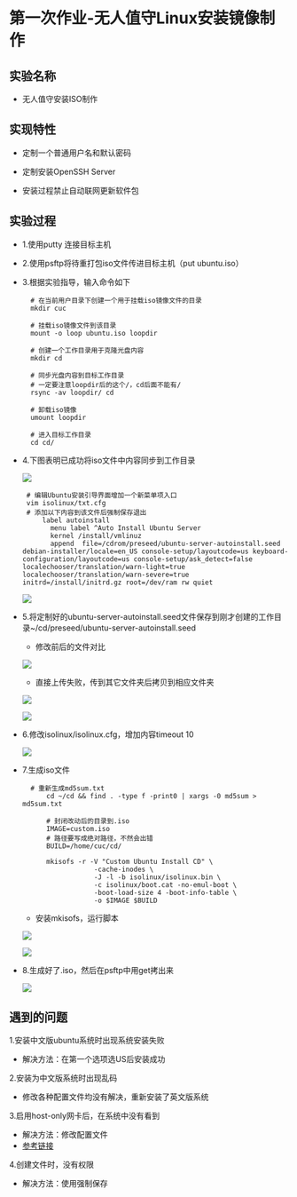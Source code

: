 # 第一次作业-无人值守Linux安装镜像制作

## 实验名称

* 无人值守安装ISO制作

## 实现特性

* 定制一个普通用户名和默认密码

* 定制安装OpenSSH Server

* 安装过程禁止自动联网更新软件包

## 实验过程

* 1.使用putty 连接目标主机

* 2.使用psftp将待重打包iso文件传进目标主机（put ubuntu.iso）

* 3.根据实验指导，输入命令如下


		# 在当前用户目录下创建一个用于挂载iso镜像文件的目录
		mkdir cuc
		
		# 挂载iso镜像文件到该目录
		mount -o loop ubuntu.iso loopdir
		
		# 创建一个工作目录用于克隆光盘内容
		mkdir cd
		 
		# 同步光盘内容到目标工作目录
		# 一定要注意loopdir后的这个/，cd后面不能有/
		rsync -av loopdir/ cd
		
		# 卸载iso镜像
		umount loopdir
		
		# 进入目标工作目录
		cd cd/
		
*  4.下图表明已成功将iso文件中内容同步到工作目录
	
	![](1.png)

        # 编辑Ubuntu安装引导界面增加一个新菜单项入口	
		vim isolinux/txt.cfg
		# 添加以下内容到该文件后强制保存退出
			label autoinstall
			  menu label ^Auto Install Ubuntu Server
			  kernel /install/vmlinuz
			  append  file=/cdrom/preseed/ubuntu-server-autoinstall.seed debian-installer/locale=en_US console-setup/layoutcode=us keyboard-configuration/layoutcode=us console-setup/ask_detect=false localechooser/translation/warn-light=true localechooser/translation/warn-severe=true initrd=/install/initrd.gz root=/dev/ram rw quiet
	

    ![](2.png)

* 5.将定制好的ubuntu-server-autoinstall.seed文件保存到刚才创建的工作目录~/cd/preseed/ubuntu-server-autoinstall.seed

    * 修改前后的文件对比 

	![](3.png)
	
	* 直接上传失败，传到其它文件夹后拷贝到相应文件夹
	
	![](4.png)

    ![](6.png)
	
* 6.修改isolinux/isolinux.cfg，增加内容timeout 10
	
	![](7.png)
* 7.生成iso文件

		# 重新生成md5sum.txt
			cd ~/cd && find . -type f -print0 | xargs -0 md5sum > md5sum.txt
			
			# 封闭改动后的目录到.iso
			IMAGE=custom.iso
			# 路径要写成绝对路径，不然会出错
			BUILD=/home/cuc/cd/
			
			mkisofs -r -V "Custom Ubuntu Install CD" \
			            -cache-inodes \
			            -J -l -b isolinux/isolinux.bin \
			            -c isolinux/boot.cat -no-emul-boot \
			            -boot-load-size 4 -boot-info-table \
			            -o $IMAGE $BUILD

    * 安装mkisofs，运行脚本
    
    ![](8.png)
    
    ![](9.png)

* 8.生成好了.iso，然后在psftp中用get拷出来

	![](10.png)

## 遇到的问题

1.安装中文版ubuntu系统时出现系统安装失败
 
* 解决方法：在第一个选项选US后安装成功
    
2.安装为中文版系统时出现乱码

* 修改各种配置文件均没有解决，重新安装了英文版系统
 
3.启用host-only网卡后，在系统中没有看到

* 解决方法：修改配置文件
* [参考链接](http://blog.csdn.net/sch0120/article/details/53073999)

4.创建文件时，没有权限

* 解决方法：使用强制保存